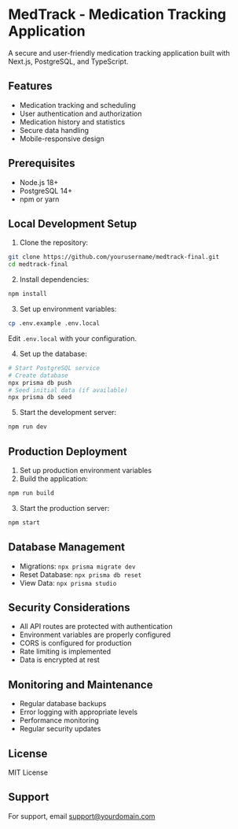 # MedTrack - Medication Tracking Application

A secure and user-friendly medication tracking application built with Next.js, PostgreSQL, and TypeScript.

## Features

- Medication tracking and scheduling
- User authentication and authorization
- Medication history and statistics
- Secure data handling
- Mobile-responsive design

## Prerequisites

- Node.js 18+ 
- PostgreSQL 14+
- npm or yarn

## Local Development Setup

1. Clone the repository:

```bash
git clone https://github.com/yourusername/medtrack-final.git
cd medtrack-final
```

2. Install dependencies:

```bash
npm install
```

3. Set up environment variables:

```bash
cp .env.example .env.local
```
Edit `.env.local` with your configuration.

4. Set up the database:

```bash
# Start PostgreSQL service
# Create database
npx prisma db push
# Seed initial data (if available)
npx prisma db seed
```

5. Start the development server:

```bash
npm run dev
```

## Production Deployment

1. Set up production environment variables
2. Build the application:

```bash
npm run build
```

3. Start the production server:

```bash
npm start
```

## Database Management

- Migrations: `npx prisma migrate dev`
- Reset Database: `npx prisma db reset`
- View Data: `npx prisma studio`

## Security Considerations

- All API routes are protected with authentication
- Environment variables are properly configured
- CORS is configured for production
- Rate limiting is implemented
- Data is encrypted at rest

## Monitoring and Maintenance

- Regular database backups
- Error logging with appropriate levels
- Performance monitoring
- Regular security updates

## License

MIT License

## Support

For support, email support@yourdomain.com